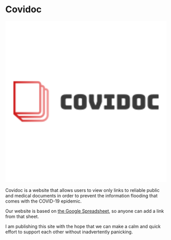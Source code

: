 # Covidoc 

![logo](https://github.com/timakin/covidoc/blob/master/static/assets/logo.png)

Covidoc is a website that allows users to view only links to reliable public and medical documents in order to prevent the information flooding that comes with the COVID-19 epidemic.

Our website is based on [the Google Spreadsheet](https://docs.google.com/spreadsheets/d/1Ca54x1WzuLqq96VxJ23vdQkHiFty-AE4puu00JZhKto/edit#gid=0), so anyone can add a link from that sheet.

I am publishing this site with the hope that we can make a calm and quick effort to support each other without inadvertently panicking.

